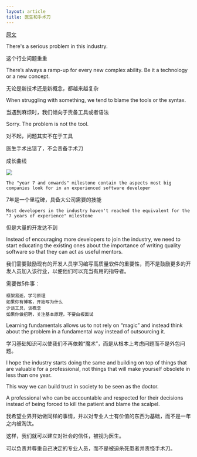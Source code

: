 ```yaml
---
layout: article
title: 医生和手术刀
---
```


[原文](https://hackernoon.com/the-doctor-and-the-scalpel-78656f508c9a)

There's a serious problem in this industry.

这个行业问题重重

There’s always a ramp-up for every new complex ability. Be it a technology or a new concept.

无论是新技术还是新概念，都越来越复杂

When struggling with something, we tend to blame the tools or the syntax.

当遇到麻烦时，我们倾向于责备工具或者语法


Sorry. The problem is not the tool.

对不起，问题其实不在于工具


医生手术出错了，不会责备手术刀


成长曲线

![](https://hackernoon.com/hn-images/1*rd4NNi5iMicljA_bm-gVmA.jpeg)


```
The "year 7 and onwards" milestone contain the aspects most big companies look for in an experienced software developer
```
7年是一个里程碑，具备大公司需要的技能


```
Most developers in the industry haven't reached the equivalent for the "7 years of experience" milestone
```

但是大量的开发达不到


Instead of encouraging more developers to join the industry, we need to start educating the existing ones about the importance of writing quality software so that they can act as useful mentors.

我们需要鼓励现有的开发人员学习编写高质量软件的重要性，而不是鼓励更多的开发人员加入该行业，以便他们可以充当有用的指导者。


需要做5件事：

```
框架易逝，学习原理
如果你有博客，开始写为什么
少谈工具，谈概念
如果你做招聘，关注基本原理，不要白板面试
```


Learning fundamentals allows us to not rely on “magic” and instead think about the problem in a fundamental way instead of outsourcing it.

学习基础知识可以使我们不再依赖“魔术”，而是从根本上考虑问题而不是外包问题。


I hope the industry starts doing the same and building on top of things that are valuable for a professional, not things that will make yourself obsolete in less than one year.

This way we can build trust in society to be seen as the doctor.

A professional who can be accountable and respected for their decisions instead of being forced to kill the patient and blame the scalpel.


我希望业界开始做同样的事情，并以对专业人士有价值的东西为基础，而不是一年之内被淘汰。

这样，我们就可以建立对社会的信任，被视为医生。

可以负责并尊重自己决定的专业人员，而不是被迫杀死患者并责怪手术刀。
